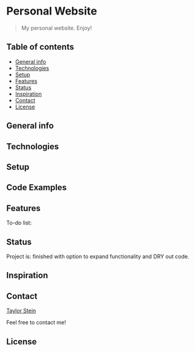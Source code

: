 # Personal Website
> My personal website. Enjoy!

## Table of contents
* [General info](#general-info)
* [Technologies](#technologies)
* [Setup](#setup)
* [Features](#features)
* [Status](#status)
* [Inspiration](#inspiration)
* [Contact](#contact)
* [License](#license)

## General info

## Technologies

## Setup

## Code Examples

## Features

To-do list:

## Status
Project is: finished with option to expand functionality and DRY out code.

## Inspiration

## Contact
[Taylor Stein](www.linkedin.com/in/taylor-stein)

Feel free to contact me!

## License

